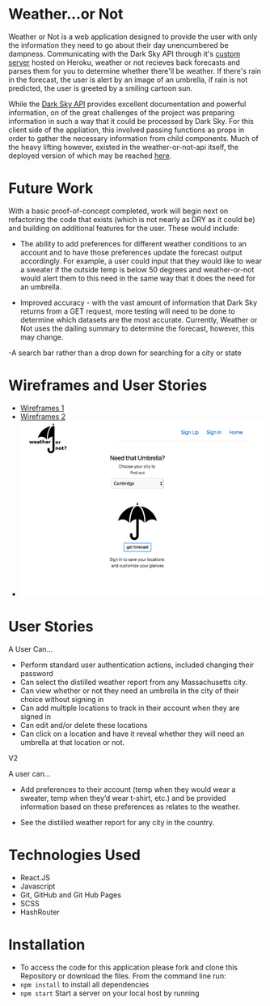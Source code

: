 # Weather...or Not
  Weather or Not is a web application designed to provide the user with only
  the information they need to go about their day unencumbered be dampness.
  Communicating with the Dark Sky API through it's [custom server](https://github.com/SimonPringleWallace/weather-or-not-api) hosted on
  Heroku, weather or not recieves back forecasts and parses them for you to
  determine whether there'll be weather. If there's rain in the forecast, the
  user is alert by an image of an umbrella, if rain is not predicted, the user
  is greeted by a smiling cartoon sun.

  While the [Dark Sky API](https://darksky.net/dev) provides excellent
  documentation and powerful information, on of the great challenges of the
  project was preparing information in such a way that it could be processed
  by Dark Sky. For this client side of the appliation, this involved passing
  functions as props in order to gather the necessary information from
  child components. Much of the heavy lifting however, existed in the
  weather-or-not-api itself, the deployed version of which may be reached [here](https://weather-or-not-api.herokuapp.com).

# Future Work
  With a basic proof-of-concept completed, work will begin next on refactoring
  the code that exists (which is not nearly as DRY as it could be) and building
  on additional features for the user. These would include:
   - The ability to add preferences for different weather conditions to an
     account and to have those preferences update the forecast output
     accordingly. For example, a user could input that they would like to
     wear a sweater if the outside temp is below 50 degrees and weather-or-not
     would alert them to this need in the same way that it does the need for
     an umbrella.

  - Improved accuracy - with the vast amount of information that Dark Sky
    returns from a GET request, more testing will need to be done to determine
    which datasets are the most accurate. Currently, Weather or Not uses the
    dailing summary to determine the forecast, however, this may change.

   -A search bar rather than a drop down for searching for a city or state

# Wireframes and User Stories

 - [Wireframes 1](./public/WON_homepage.png)
 - [Wireframes 2](./public/WON_signed_in_view.png)
 - ![Weather or Not](./public/WON_Screenshot.png)

 # User Stories
A User Can…
 - Perform standard user authentication actions, included changing their password
 - Can select the distilled weather report from any Massachusetts city.
 - Can view whether or not they need an umbrella in the city of their choice without signing in
 - Can add multiple locations to track in their account when they are signed in
 - Can edit and/or delete these locations
 - Can click on a location and have it reveal whether they will need an umbrella at that
  location or not.

V2

A user can…
- Add preferences to their account (temp when they would wear a sweater, temp when they’d wear  t-shirt, etc.) and be provided information based on these preferences as relates to the weather.

- See the distilled weather report for any city in the country.

# Technologies Used
- React.JS
- Javascript
- Git, GitHub and Git Hub Pages
- SCSS
- HashRouter

# Installation
- To access the code for this application please fork and clone this Repository
  or download the files.
  From the command line run:
- ```npm install``` to install all dependencies
- ```npm start``` Start a server on your local host by running
